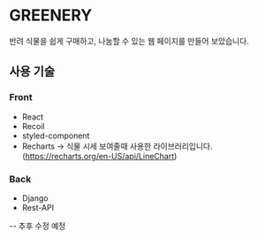 # GREENERY

반려 식물을 쉽게 구매하고, 나눔할 수 있는 웹 페이지를 만들어 보았습니다.
<br />

## 사용 기술

### Front

- React
- Recoil
- styled-component
- Recharts -> 식물 시세 보여줄때 사용한 라이브러리입니다.(https://recharts.org/en-US/api/LineChart)

### Back

- Django
- Rest-API

--
추후 수정 예정
